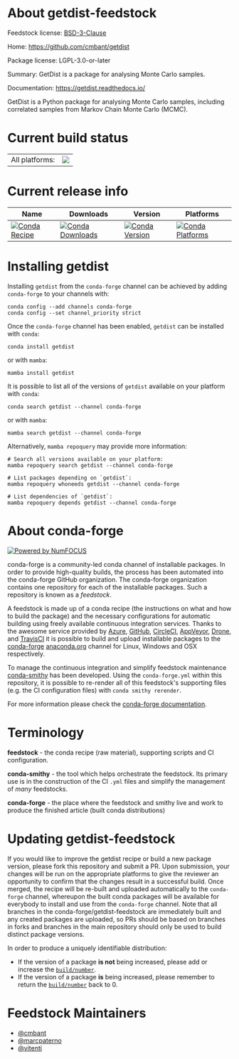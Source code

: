 About getdist-feedstock
=======================

Feedstock license: [BSD-3-Clause](https://github.com/conda-forge/getdist-feedstock/blob/main/LICENSE.txt)

Home: https://github.com/cmbant/getdist

Package license: LGPL-3.0-or-later

Summary: GetDist is a package for analysing Monte Carlo samples.

Documentation: https://getdist.readthedocs.io/

GetDist is a Python package for analysing Monte Carlo samples, including
correlated samples from Markov Chain Monte Carlo (MCMC).


Current build status
====================


<table><tr><td>All platforms:</td>
    <td>
      <a href="https://dev.azure.com/conda-forge/feedstock-builds/_build/latest?definitionId=17279&branchName=main">
        <img src="https://dev.azure.com/conda-forge/feedstock-builds/_apis/build/status/getdist-feedstock?branchName=main">
      </a>
    </td>
  </tr>
</table>

Current release info
====================

| Name | Downloads | Version | Platforms |
| --- | --- | --- | --- |
| [![Conda Recipe](https://img.shields.io/badge/recipe-getdist-green.svg)](https://anaconda.org/conda-forge/getdist) | [![Conda Downloads](https://img.shields.io/conda/dn/conda-forge/getdist.svg)](https://anaconda.org/conda-forge/getdist) | [![Conda Version](https://img.shields.io/conda/vn/conda-forge/getdist.svg)](https://anaconda.org/conda-forge/getdist) | [![Conda Platforms](https://img.shields.io/conda/pn/conda-forge/getdist.svg)](https://anaconda.org/conda-forge/getdist) |

Installing getdist
==================

Installing `getdist` from the `conda-forge` channel can be achieved by adding `conda-forge` to your channels with:

```
conda config --add channels conda-forge
conda config --set channel_priority strict
```

Once the `conda-forge` channel has been enabled, `getdist` can be installed with `conda`:

```
conda install getdist
```

or with `mamba`:

```
mamba install getdist
```

It is possible to list all of the versions of `getdist` available on your platform with `conda`:

```
conda search getdist --channel conda-forge
```

or with `mamba`:

```
mamba search getdist --channel conda-forge
```

Alternatively, `mamba repoquery` may provide more information:

```
# Search all versions available on your platform:
mamba repoquery search getdist --channel conda-forge

# List packages depending on `getdist`:
mamba repoquery whoneeds getdist --channel conda-forge

# List dependencies of `getdist`:
mamba repoquery depends getdist --channel conda-forge
```


About conda-forge
=================

[![Powered by
NumFOCUS](https://img.shields.io/badge/powered%20by-NumFOCUS-orange.svg?style=flat&colorA=E1523D&colorB=007D8A)](https://numfocus.org)

conda-forge is a community-led conda channel of installable packages.
In order to provide high-quality builds, the process has been automated into the
conda-forge GitHub organization. The conda-forge organization contains one repository
for each of the installable packages. Such a repository is known as a *feedstock*.

A feedstock is made up of a conda recipe (the instructions on what and how to build
the package) and the necessary configurations for automatic building using freely
available continuous integration services. Thanks to the awesome service provided by
[Azure](https://azure.microsoft.com/en-us/services/devops/), [GitHub](https://github.com/),
[CircleCI](https://circleci.com/), [AppVeyor](https://www.appveyor.com/),
[Drone](https://cloud.drone.io/welcome), and [TravisCI](https://travis-ci.com/)
it is possible to build and upload installable packages to the
[conda-forge](https://anaconda.org/conda-forge) [anaconda.org](https://anaconda.org/)
channel for Linux, Windows and OSX respectively.

To manage the continuous integration and simplify feedstock maintenance
[conda-smithy](https://github.com/conda-forge/conda-smithy) has been developed.
Using the ``conda-forge.yml`` within this repository, it is possible to re-render all of
this feedstock's supporting files (e.g. the CI configuration files) with ``conda smithy rerender``.

For more information please check the [conda-forge documentation](https://conda-forge.org/docs/).

Terminology
===========

**feedstock** - the conda recipe (raw material), supporting scripts and CI configuration.

**conda-smithy** - the tool which helps orchestrate the feedstock.
                   Its primary use is in the construction of the CI ``.yml`` files
                   and simplify the management of *many* feedstocks.

**conda-forge** - the place where the feedstock and smithy live and work to
                  produce the finished article (built conda distributions)


Updating getdist-feedstock
==========================

If you would like to improve the getdist recipe or build a new
package version, please fork this repository and submit a PR. Upon submission,
your changes will be run on the appropriate platforms to give the reviewer an
opportunity to confirm that the changes result in a successful build. Once
merged, the recipe will be re-built and uploaded automatically to the
`conda-forge` channel, whereupon the built conda packages will be available for
everybody to install and use from the `conda-forge` channel.
Note that all branches in the conda-forge/getdist-feedstock are
immediately built and any created packages are uploaded, so PRs should be based
on branches in forks and branches in the main repository should only be used to
build distinct package versions.

In order to produce a uniquely identifiable distribution:
 * If the version of a package **is not** being increased, please add or increase
   the [``build/number``](https://docs.conda.io/projects/conda-build/en/latest/resources/define-metadata.html#build-number-and-string).
 * If the version of a package **is** being increased, please remember to return
   the [``build/number``](https://docs.conda.io/projects/conda-build/en/latest/resources/define-metadata.html#build-number-and-string)
   back to 0.

Feedstock Maintainers
=====================

* [@cmbant](https://github.com/cmbant/)
* [@marcpaterno](https://github.com/marcpaterno/)
* [@vitenti](https://github.com/vitenti/)

